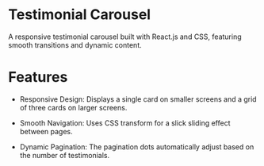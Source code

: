 # Testimonial Carousel
A responsive testimonial carousel built with React.js and CSS, featuring smooth transitions and dynamic content.

#  Features
- Responsive Design: Displays a single card on smaller screens and a grid of three cards on larger screens.

- Smooth Navigation: Uses CSS transform for a slick sliding effect between pages.

- Dynamic Pagination: The pagination dots automatically adjust based on the number of testimonials.